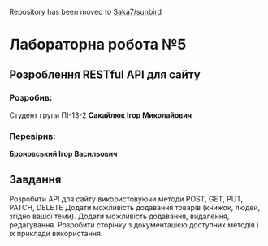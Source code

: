 Repository has been moved to [Saka7/sunbird](https://github.com/Saka7/sunbird)

# Лабораторна робота №5

## Розроблення RESTful API для сайту

### Розробив:

Студент групи ПІ-13-2 **Сакайлюк Ігор Миколайович**


### Перевірив:

**Броновський Ігор Васильович**


## Завдання

Розробити API для сайту використовуючи методи POST, GET, PUT, PATCH, DELETE
Додати можливість додавання товарів (книжок, людей, згідно вашої теми).
Додати можливість додавання, видалення, редагування.
Розробити сторінку з документацією доступних методів і їх приклади використання.
